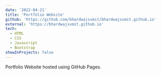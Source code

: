 ```yaml
---
date: '2022-04-21'
title: 'Portfolio Website'
github: 'https://github.com/bhardwajsvmit/bhardwajsvmit.github.io'
external: 'https://bhardwajsvmit.github.io'
tech:
  - HTML
  - CSS
  - Javascript
  - Bootstrap
showInProjects: false
---
```


Portfolio Website hosted using GitHub Pages.
